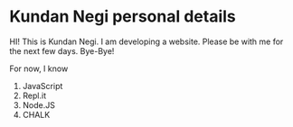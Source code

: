 # Kundan Negi personal details

HI! This is Kundan Negi.
I am developing a website. Please be with me for the next few days.
Bye-Bye!

For now, I know 

1. JavaScript
1. Repl.it
1. Node.JS
1. CHALK
